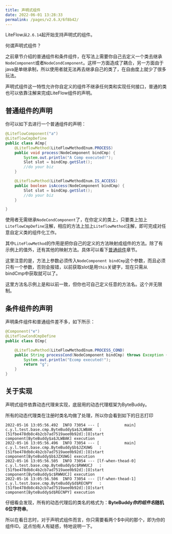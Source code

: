```yaml
---
title: 声明式组件
date: 2022-06-01 13:28:33
permalink: /pages/v2.6.X/6f8b42/
---
```


LiteFlow从`2.6.14`起开始支持声明式的组件。

何谓声明式组件？

之前章节介绍的普通组件和条件组件，在写法上需要你自己去定义一个类去继承`NodeComponent`或者`NodeCondComponent`。这样一方面造成了耦合，另一方面由于java是单继承制，所以使用者就无法再去继承自己的类了，在自由度上就少了很多玩法。

声明式组件这一特性允许你自定义的组件不继承任何类和实现任何接口，普通的类也可以依靠注解来完成LiteFlow组件的声明。



## 普通组件的声明

你可以如下去进行一个普通组件的声明：

```java
@LiteflowComponent("a")
@LiteflowCmpDefine
public class ACmp{
    @LiteflowMethod(LiteFlowMethodEnum.PROCESS)
    public void process(NodeComponent bindCmp) {
        System.out.println("A Comp executed!");
        Slot slot = bindCmp.getSlot();
      	//do your biz
    }

    @LiteflowMethod(LiteFlowMethodEnum.IS_ACCESS)
    public boolean isAccess(NodeComponent bindCmp) {
        Slot slot = bindCmp.getSlot();
      	//do your biz
    }

}
```



使用者无需继承`NodeCondComponent`了，在你定义的类上，只要类上加上`LiteflowCmpDefine`注解，相应的方法上加上`LiteflowMethod`注解，即可完成对任意自定义类的组件化工作。

其中`LiteFlowMethod`的作用是把你自己的定义的方法映射成组件的方法。除了有示例上的值外，还有其他的映射方法。具体可以看下[普通组件](/pages/v2.6.X/43f09b/)章节。

这里注意的是，方法上参数必须传入`NodeComponent bindCmp`这个参数，而且必须只有一个参数，否则会报错，以前获取slot是用`this`关键字，现在只需从bindCmp中获取就可以了。

这里方法名示例上是和以前一致，但你也可自己定义任意的方法名。这个并无限制。

## 条件组件的声明

声明条件组件和普通组件差不多，如下所示：

```java
@Component("e")
@LiteflowCondCmpDefine
public class ECmp{

    @LiteflowMethod(LiteFlowMethodEnum.PROCESS_COND)
    public String processCond(NodeComponent bindCmp) throws Exception {
        System.out.println("Ecomp executed!");
        return "g";
    }
}
```



## 关于实现

声明式组件依靠动态代理来实现，底层用的动态代理框架为ByteBuddy。

所有的动态代理类在注册时类名均做了处理，所以你会看到如下的日志打印

```
2022-05-16 13:05:56.492  INFO 73054 --- [           main] c.y.l.test.base.cmp.ByteBuddy$a$JLWBAK   : [51fbe478db8c4b2cb7ad7519aee0b92d]:[O]start component[ByteBuddy$a$JLWBAK] execution
2022-05-16 13:05:56.496  INFO 73054 --- [           main] c.y.l.test.base.cmp.ByteBuddy$b$JZXUWG   : [51fbe478db8c4b2cb7ad7519aee0b92d]:[O]start component[ByteBuddy$b$JZXUWG] execution
2022-05-16 13:05:56.505  INFO 73054 --- [lf-when-thead-0] c.y.l.test.base.cmp.ByteBuddy$c$RWWUCJ   : [51fbe478db8c4b2cb7ad7519aee0b92d]:[O]start component[ByteBuddy$c$RWWUCJ] execution
2022-05-16 13:05:56.506  INFO 73054 --- [lf-when-thead-1] c.y.l.test.base.cmp.ByteBuddy$d$RECNPY   : [51fbe478db8c4b2cb7ad7519aee0b92d]:[O]start component[ByteBuddy$d$RECNPY] execution
```



仔细看会发现，所有的动态代理后的类名的格式为：**ByteBuddy$你的组件名$随机6位字符串**。

所以在看日志时，对于声明式组件而言，你只需要看两个$中间的那个，即为你的组件ID。这点怕有人有疑惑，特地说明一下。